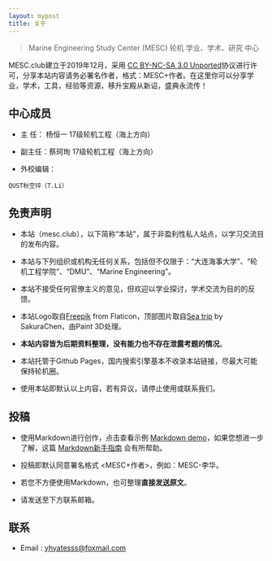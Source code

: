 ```yaml
---
layout: mypost
title: 关于
---
```


> Marine Engineering Study Center (MESC)
  轮机 学业、学术、研究 中心

 MESC.club建立于2019年12月，采用 [CC BY-NC-SA 3.0 Unported](https://creativecommons.org/licenses/by-nc-sa/3.0/deed.zh)协议进行许可，分享本站内容请务必署名作者，格式：MESC+作者。在这里你可以分享学业，学术，工具，经验等资源，移升宝殿从新诏，盛典永流传！


## 中心成员

- 主 任： 杨恒一 17级轮机工程（海上方向）

- 副主任：蔡珂珣 17级轮机工程（海上方向）

- 外校编辑：
```
QUST秋空琗（T.Li）
  ```

## 免责声明

- 本站（mesc.club），以下简称“本站”，属于非盈利性私人站点，以学习交流目的发布内容。

- 本站与下列组织或机构无任何关系，包括但不仅限于：“大连海事大学”、“轮机工程学院”、“DMU”、“Marine Engineering”。

- 本站不接受任何官僚主义的意见，但欢迎以学业探讨，学术交流为目的的反馈。

- 本站Logo取自[Freepik](https://www.flaticon.com/free-icon/ship_2206162?term=propeller&page=1&position=8) from Flaticon，顶部图片取自[Sea trip](https://dribbble.com/shots/6812628-Sea-trip) by SakuraChen，由Paint 3D处理。

- **本站内容皆为后期资料整理，没有能力也不存在泄露考题的情况**。

- 本站托管于Github Pages，国内搜索引擎基本不收录本站链接，尽最大可能保持轮机圈。

- 使用本站即默认以上内容，若有异议，请停止使用或联系我们。

## 投稿

- 使用Markdown进行创作，点击查看示例 [Markdown demo](/posts/2019/12/01/Markdown-demo.html)，如果您想进一步了解，这篇 [Markdown新手指南](https://www.jianshu.com/p/q81RER) 会有所帮助。


- 投稿即默认同意署名格式 <MESC+作者>，例如：MESC-李华。

- 若您不方便使用Markdown，也可整理**直接发送原文**。

- 请发送至下方联系邮箱。

## 联系


- Email : [yhyatesss@foxmail.com](http://mail.qq.com/cgi-bin/qm_share?t=qm_mailme&email=yhyatesss@foxmail.com)

